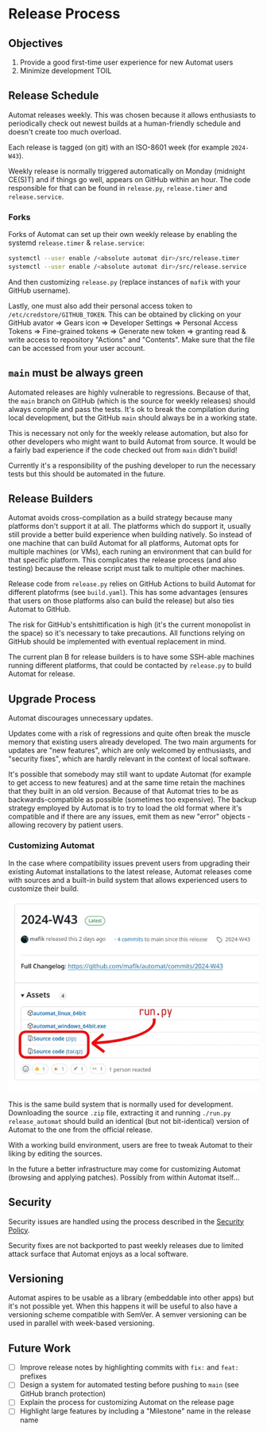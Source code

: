 # Release Process

## Objectives

1. Provide a good first-time user experience for new Automat users
2. Minimize development TOIL

## Release Schedule

Automat releases weekly. This was chosen because it allows enthusiasts to periodically check out newest builds at a human-friendly schedule and doesn't create too much overload.

Each release is tagged (on git) with an ISO-8601 week (for example `2024-W43`).

Weekly release is normally triggered automatically on Monday (midnight CE(S)T) and if things go well, appears on GitHub within an hour. The code responsible for that can be found in `release.py`, `release.timer` and `release.service`.

### Forks

Forks of Automat can set up their own weekly release by enabling the systemd `release.timer` & `relase.service`:

```bash
systemctl --user enable /<absolute automat dir>/src/release.timer
systemctl --user enable /<absolute automat dir>/src/release.service
```

And then customizing `release.py` (replace instances of `mafik` with your GitHub username).

Lastly, one must also add their personal access token to `/etc/credstore/GITHUB_TOKEN`. This can be obtained by clicking on your GitHub avator => Gears icon => Developer Settings => Personal Access Tokens => Fine-grained tokens => Generate new token => granting read & write access to repository "Actions" and "Contents". Make sure that the file can be accessed from your user account.

## `main` must be always green

Automated releases are highly vulnerable to regressions. Because of that, the `main` branch on GitHub (which is the source for weekly releases) should always compile and pass the tests. It's ok to break the compilation during local development, but the GitHub `main` should always be in a working state.

This is necessary not only for the weekly release automation, but also for other developers who might want to build Automat from source. It would be a fairly bad experience if the code checked out from `main` didn't build!

Currently it's a responsibility of the pushing developer to run the necessary tests but this should be automated in the future.

## Release Builders

Automat avoids cross-compilation as a build strategy because many platforms don't support it at all. The platforms which do support it, usually still provide a better build experience when building natively. So instead of one machine that can build Automat for all platforms, Automat opts for multiple machines (or VMs), each runing an environment that can build for that specific platform. This complicates the release process (and also testing) because the release script must talk to multiple other machines.

Release code from `release.py` relies on GitHub Actions to build Automat for different platofrms (see `build.yaml`). This has some advantages (ensures that users on those platforms also can build the release) but also ties Automat to GitHub. 

The risk for GitHub's entshittification is high (it's the current monopolist in the space) so it's necessary to take precautions. All functions relying on GitHub should be implemented with eventual replacement in mind.

The current plan B for release builders is to have some SSH-able machines running different platforms, that could be contacted by `release.py` to build Automat for release.

## Upgrade Process

Automat discourages unnecessary updates.

Updates come with a risk of regressions and quite often break the muscle memory that existing users already developed. The two main arguments for updates are "new features", which are only welcomed by enthusiasts, and "security fixes", which are hardly relevant in the context of local software.

It's possible that somebody may still want to update Automat (for example to get access to new features) and at the same time retain the machines that they built in an old version. Because of that Automat tries to be as backwards-compatible as possible (sometimes too expensive). The backup strategy employed by Automat is to try to load the old format where it's compatible and if there are any issues, emit them as new "error" objects - allowing recovery by patient users.

### Customizing Automat

In the case where compatibility issues prevent users from upgrading their existing Automat installations to the latest release, Automat releases come with sources and a built-in build system that allows experienced users to customize their build.

![Customizing Automat](./customizing-automat.webp)

This is the same build system that is normally used for development. Downloading the source `.zip` file, extracting it and running `./run.py release_automat` should build an identical (but not bit-identical) version of Automat to the one from the official release.

With a working build environment, users are free to tweak Automat to their liking by editing the sources.

In the future a better infrastructure may come for customizing Automat (browsing and applying patches). Possibly from  within Automat itself...

## Security

Security issues are handled using the process described in the [Security Policy](https://github.com/mafik/automat/tree/main?tab=security-ov-file).

Security fixes are not backported to past weekly releases due to limited attack surface that Automat enjoys as a local software.

## Versioning

Automat aspires to be usable as a library (embeddable into other apps) but it's not possible yet. When this happens it will be useful to also have a versioning scheme compatible with SemVer. A semver versioning can be used in parallel with week-based versioning.

## Future Work

- [ ] Improve release notes by highlighting commits with `fix:` and `feat:` prefixes
- [ ] Design a system for automated testing before pushing to `main` (see GitHub branch protection)
- [ ] Explain the process for customizing Automat on the release page
- [ ] Highlight large features by including a "Milestone" name in the release name
